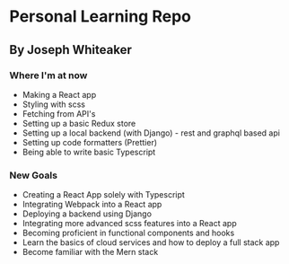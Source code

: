 # Personal Learning Repo 

## By Joseph Whiteaker

### Where I'm at now

- Making a React app 
- Styling with scss
- Fetching from API's
- Setting up a basic Redux store
- Setting up a local backend (with Django) - rest and graphql based api
- Setting up code formatters (Prettier) 
- Being able to write basic Typescript 

### New Goals 

- Creating a React App solely with Typescript
- Integrating Webpack into a React app 
- Deploying a backend using Django
- Integrating more advanced scss features into a React app 
- Becoming proficient in functional components and hooks
- Learn the basics of cloud services and how to deploy a full stack app
- Become familiar with the Mern stack
